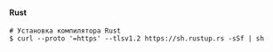 #### Rust

```
# Установка компилятора Rust
$ curl --proto '=https' --tlsv1.2 https://sh.rustup.rs -sSf | sh
```
